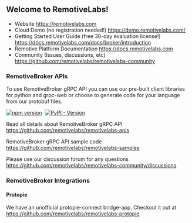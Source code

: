 ## Welcome to RemotiveLabs!

* Website https://remotivelabs.com
* Cloud Demo (no registration needed!) https://demo.remotivelabs.com/
* Getting Started User Guide (free 30-day evaluation license!) https://docs.remotivelabs.com/docs/broker/introduction
* Remotive Platform Documentation https://docs.remotivelabs.com
* Community (Issues, discussions, etc) https://github.com/remotivelabs/remotivelabs-community

### RemotiveBroker APIs

To use RemotiveBroker gRPC API you can use our
pre-built client libraries for python and grpc-web or choose to generate code
for your language from our protobuf files.

[![npm version](https://img.shields.io/npm/v/remotivelabs-grpc-web-stubs.svg)](https://www.npmjs.com/package/remotivelabs-grpc-web-stubs)&nbsp;
[![PyPI - Version](https://img.shields.io/pypi/v/remotivelabs-broker.svg)](https://pypi.org/project/remotivelabs-broker)

Read all details about RemotiveBroker gRPC API <br>
https://github.com/remotivelabs/remotivelabs-apis

RemotiveBroker gRPC API sample code <br>
https://github.com/remotivelabs/remotivelabs-samples

Please use our discussion forum for any questions <br>
https://github.com/remotivelabs/remotivelabs-community/discussions

### RemotiveBroker Integrations

#### Protopie

We have an unofficial protopie-connect bridge-app.
Checkout it out at https://github.com/remotivelabs/remotivelabs-protopie

